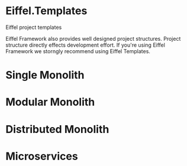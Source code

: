 # Eiffel.Templates
Eiffel project templates

 Eiffel Framework also provides well designed project structures. Project structure directly effects development effort. 
 If you're using Eiffel Framework we storngly recommend using Eiffel Templates.

# Single Monolith

# Modular Monolith

# Distributed Monolith

# Microservices
